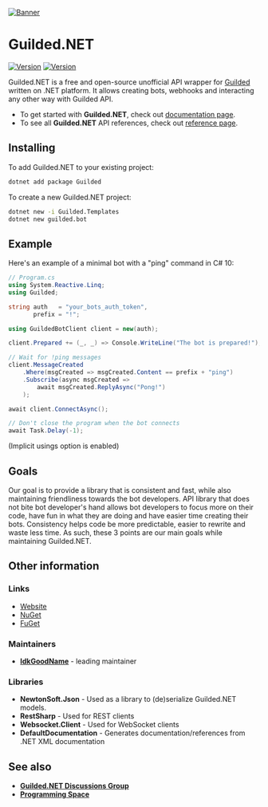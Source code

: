 [![Banner](https://raw.githubusercontent.com/Guilded-NET/Guilded.NET/early-access/assets/Banner.png)](https://github.com/Guilded-NET/Guilded.NET)

# Guilded.NET

[![Version](https://img.shields.io/badge/Version-0.7.1-red?style=for-the-badge)](https://github.com/IdkGoodName/Guilded.NET) [![Version](https://img.shields.io/badge/Version-Beta-orange?style=for-the-badge)](https://github.com/Guilded-NET/Guilded.NET)

Guilded.NET is a free and open-source unofficial API wrapper for [Guilded](https://guilded.gg/) written on .NET platform. It allows creating bots, webhooks and interacting any other way with Guilded API.

- To get started with **Guilded.NET**, check out [documentation page](https://guilded-net.github.io/docs).
- To see all **Guilded.NET** API references, check out [reference page](https://guilded-net.github.io/references).

## Installing

To add Guilded.NET to your existing project:

```bash
dotnet add package Guilded
```

To create a new Guilded.NET project:

```bash
dotnet new -i Guilded.Templates
dotnet new guilded.bot
```

## Example

Here's an example of a minimal bot with a "ping" command in C# 10:

```cs
// Program.cs
using System.Reactive.Linq;
using Guilded;

string auth   = "your_bots_auth_token",
       prefix = "!";

using GuildedBotClient client = new(auth);

client.Prepared += (_, _) => Console.WriteLine("The bot is prepared!");

// Wait for !ping messages
client.MessageCreated
    .Where(msgCreated => msgCreated.Content == prefix + "ping")
    .Subscribe(async msgCreated =>
        await msgCreated.ReplyAsync("Pong!")
    );

await client.ConnectAsync();

// Don't close the program when the bot connects
await Task.Delay(-1);
```
(Implicit usings option is enabled)

## Goals

Our goal is to provide a library that is consistent and fast, while also maintaining friendliness towards the bot developers. API library that does not bite bot developer's hand allows bot developers to focus more on their code, have fun in what they are doing and have easier time creating their bots. Consistency helps code be more predictable, easier to rewrite and waste less time. As such, these 3 points are our main goals while maintaining Guilded.NET.

## Other information

### Links
- [Website](https://guilded-net.github.io/)
- [NuGet](https://www.nuget.org/packages/Guilded/)
- [FuGet](https://www.fuget.org/packages/Guilded/)

### Maintainers
- **[IdkGoodName](https://guilded.gg/profile/R40Mp0Wd)** - leading maintainer

### Libraries
- **NewtonSoft.Json** - Used as a library to (de)serialize Guilded.NET models.
- **RestSharp** - Used for REST clients
- **Websocket.Client** - Used for WebSocket clients
- **DefaultDocumentation** - Generates documentation/references from .NET XML documentation

## See also
- **[Guilded.NET Discussions Group](https://www.guilded.gg/guilded-api/groups/aDk5j9Jz/channels/8c247143-2009-415b-ab99-97912c0685bc/announcements)**
- **[Programming Space](https://guilded.gg/programming)**
